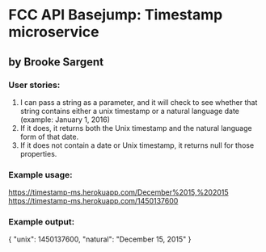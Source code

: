 # FCC API Basejump: Timestamp microservice
## by Brooke Sargent

### User stories:
1) I can pass a string as a parameter, and it will check to see whether that string contains either a unix timestamp or a natural language date (example: January 1, 2016)
2) If it does, it returns both the Unix timestamp and the natural language form of that date.
3) If it does not contain a date or Unix timestamp, it returns null for those properties.

### Example usage:
https://timestamp-ms.herokuapp.com/December%2015,%202015
https://timestamp-ms.herokuapp.com/1450137600

### Example output:
{ "unix": 1450137600, "natural": "December 15, 2015" }